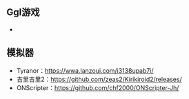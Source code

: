 ## Ggl游戏
+ 
## 模拟器
+ Tyranor：https://wwa.lanzoui.com/i3138upab7i/
+ 吉里吉里2：https://github.com/zeas2/Kirikiroid2/releases/
+ ONScripter：https://github.com/chf2000/ONScripter-Jh/
